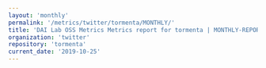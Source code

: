 ```yaml
---
layout: 'monthly'
permalink: '/metrics/twitter/tormenta/MONTHLY/'
title: 'DAI Lab OSS Metrics Metrics report for tormenta | MONTHLY-REPORT-2019-10-25'
organization: 'twitter'
repository: 'tormenta'
current_date: '2019-10-25'
---
```

